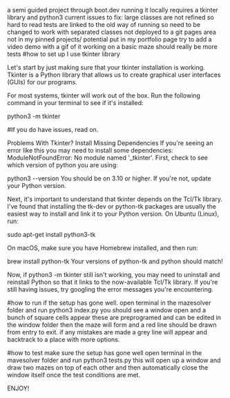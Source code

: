 a semi guided project through boot.dev
running it locally requires a tkinter library and python3
current issues to fix:
  large classes are not refined so hard to read
  tests are linked to the old way of running so need to be changed to work with separated classes
  not deployed to a git pages area
  not in my pinned projects/ potential put in my portfolio page
  try to add a video demo with a gif of it working on a basic maze
  should really be more tests
#how to set up
I use tkinter library

Let's start by just making sure that your tkinter installation is working. Tkinter is a Python library that allows us to create graphical user interfaces (GUIs) for our programs.

For most systems, tkinter will work out of the box. Run the following command in your terminal to see if it's installed:

python3 -m tkinter

#If you do have issues, read on.

Problems With Tkinter? Install Missing Dependencies
If you're seeing an error like this you may need to install some dependencies: 
ModuleNotFoundError: No module named '_tkinter'. First, check to see which version of python you are using:

python3 --version
You should be on 3.10 or higher. If you're not, update your Python version.

Next, it's important to understand that tkinter depends on the Tcl/Tk library. I've found that installing the tk-dev or python-tk packages are usually the easiest way to install and link it to your Python version. On Ubuntu (Linux), run:

sudo apt-get install python3-tk

On macOS, make sure you have Homebrew installed, and then run:

brew install python-tk
Your versions of python-tk and python should match!

Now, if python3 -m tkinter still isn't working, you may need to uninstall and reinstall Python so that it links to the now-available Tcl/Tk library. If you're still having issues, try googling the error messages you're encountering.



#how to run
  if the setup has gone well.
  open terminal in the mazesolver folder and run
  python3 index.py
  you should see a window open and a bunch of square cells appear these are preprogramed and can be edited in the window folder
  then the maze will form and a red line should be drawn from entry to exit. if any mistakes are made a grey line will appear and backtrack to a place with more options.

#how to test
make sure the setup has gone well
open terminal in the mavesolver folder and run
python3 tests.py 
this will open up a window and draw two mazes on top of each other and then automatically close the window itself once the test conditions are met.

ENJOY!
